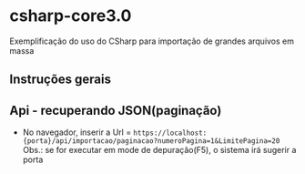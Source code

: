 # csharp-core3.0
Exemplificação do uso do CSharp para importação de grandes arquivos em massa

## Instruções gerais
## Api - recuperando JSON(paginação)
- No navegador, inserir a Url = ```https://localhost:{porta}/api/importacao/paginacao?numeroPagina=1&LimitePagina=20```
                               Obs.: se for executar em mode de depuração(F5), o sistema irá sugerir a porta

